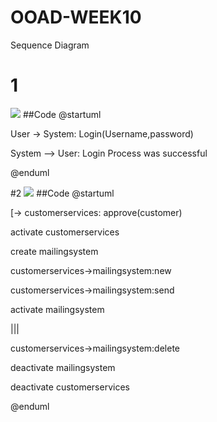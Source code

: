 # OOAD-WEEK10
Sequence Diagram

# 1
![](http://www.plantuml.com/plantuml/img/SoWkIImgAStDuU8ABKujKj2rKmYkB2v9pRLIyCbFpypJ08dc9UQcwXGa5XUNvnUbQ79nGLGew08LWwIXIXK2YlAJKukB5SeJYnMAIvD1xBHIeC5S3gbvAI0h0000)
##Code
@startuml

User -> System: Login(Username,password)

System --> User: Login Process was successful

@enduml

#2
![](http://www.plantuml.com/plantuml/img/XP0n2iCm34LtdI9ZEsHhbmmXz-Wax4yns4wG59U23zzaA6qQIkRt-0zfK6EnEKMwjNtZPhKnGHHIWeDs3K-JZ0MdDpaJEmk53JkPo0bMa3Z4aE_wL4EYNwtjDxpBU10TMehiF-bjeTRBjTR32Oy80tdycVa2kzE69RyywGK0)
##Code
@startuml

[-> customerservices: approve(customer)

activate customerservices

create mailingsystem

customerservices->mailingsystem:new

customerservices->mailingsystem:send

activate mailingsystem

|||

customerservices->mailingsystem:delete

deactivate mailingsystem

deactivate customerservices

@enduml
